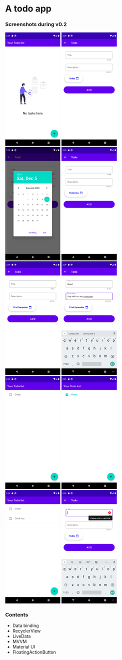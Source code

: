 # A todo app

### Screenshots during v0.2

<img src="screenshots/v0.2_1.png" width="35%" height="35%" alt="App Screenshot" />
<img src="screenshots/v0.2_2.png" width="35%" height="35%" alt="App Screenshot" />
<img src="screenshots/v0.2_3.png" width="35%" height="35%" alt="App Screenshot" />
<img src="screenshots/v0.2_4.png" width="35%" height="35%" alt="App Screenshot" />
<img src="screenshots/v0.2_5.png" width="35%" height="35%" alt="App Screenshot" />
<img src="screenshots/v0.2_6.png" width="35%" height="35%" alt="App Screenshot" />
<img src="screenshots/v0.2_7.png" width="35%" height="35%" alt="App Screenshot" />
<img src="screenshots/v0.2_8.png" width="35%" height="35%" alt="App Screenshot" />
<img src="screenshots/v0.2_9.png" width="35%" height="35%" alt="App Screenshot" />
<img src="screenshots/v0.2_10.png" width="35%" height="35%" alt="App Screenshot" />


### Contents

- Data binding
- RecyclerView
- LiveData
- MVVM
- Material UI
- FloatingActionButton

